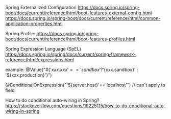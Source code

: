 Spring Externalized Configuration
https://docs.spring.io/spring-boot/docs/current/reference/html/boot-features-external-config.html
https://docs.spring.io/spring-boot/docs/current/reference/html/common-application-properties.html

Spring Profile:
https://docs.spring.io/spring-boot/docs/current/reference/html/boot-features-profiles.html

 Spring Expression Language (SpEL)
 https://docs.spring.io/spring/docs/current/spring-framework-reference/html/expressions.html
 
 example:
 @Value("#{'${xxx.xxx}'=='sandbox' ? '${xxx.sandbox}' : '${xxx.production}'}")
 
 @ConditionalOnExpression("'${server.host}'=='localhost'")  // can't apply to field
 
 How to do conditional auto-wiring in Spring?
https://stackoverflow.com/questions/19225115/how-to-do-conditional-auto-wiring-in-spring
 
 
 
